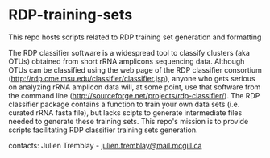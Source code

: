 RDP-training-sets
=================

This repo hosts scripts related to RDP training set generation and formatting

The RDP classifier software is a widespread tool to classify clusters (aka OTUs) obtained from short rRNA amplicons sequencing data. Although OTUs can be classified using the web page of the RDP classifier consortium (http://rdp.cme.msu.edu/classifier/classifier.jsp), anyone who gets serious on analyzing rRNA amplicon data will, at some point, use that software from the command line (http://sourceforge.net/projects/rdp-classifier/). The RDP classifier package contains a function to train your own data sets (i.e. curated rRNA fasta file), but lacks scipts to generate intermediate files needed to generate these training sets. This repo's mission is to provide scripts facilitating RDP classifier training sets generation.

contacts:
Julien Tremblay - julien.tremblay@mail.mcgill.ca
